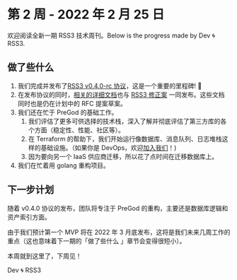 # 第 2 周 - 2022 年 2 月 25 日

欢迎阅读全新一期 RSS3 技术周刊。Below is the progress made by Dev 🌀 RSS3.

## 做了些什么

1. 我们完成并发布了[RSS3 v0.4.0-rc 协议](https://github.com/NaturalSelectionLabs/RSS3-Protocol)，这是一个重要的里程碑! 🎉
2. 在发布协议的同时，[相关的详细文档](https://rss3.wiki/protocol/v0.4.0-rc.html)也与 [RSS3 修正案](https://rss3.wiki/protocol/RIPs/RIP-1.html) 一同发布。这些文档同时也是仍在计划中的 RFC 提案草案。
3. 我们还在忙于 PreGod 的基础工作。
    1. 我们评估了更多可供选择的技术栈，深入了解并彻底评估了第三方库的各个方面（稳定性、性能、社区等）。
    2. 在 Terraform 的帮助下，我们开始运行像数据库、消息队列、日志堆栈这样的基础设施。（如果你是 DevOps，欢迎[加入我们](https://www.notion.so/Open-Source-Remote-RSS3-Offering-the-Dopest-Positions-Android-Developers-Front-end-Engineers-a-b6fdbffee017449797397f45340de9d4)！)
    3. 因为要向另一个 IaaS 供应商迁移，所以花了点时间在迁移数据库上。
4. 我们在忙着用 golang 重构项目。

## 下一步计划

随着 v0.4.0 协议的发布，团队将专注于 PreGod 的重构，主要还是数据库逻辑和资产索引方面。

由于我们预计第一个 MVP 将在 2022 年 3 月底发布，这将是我们未来几周工作的重点（这也意味着下一期的「做了些什么 」章节会变得很短小）。

本周就到这里了，下周见！

Dev 🌀 RSS3

